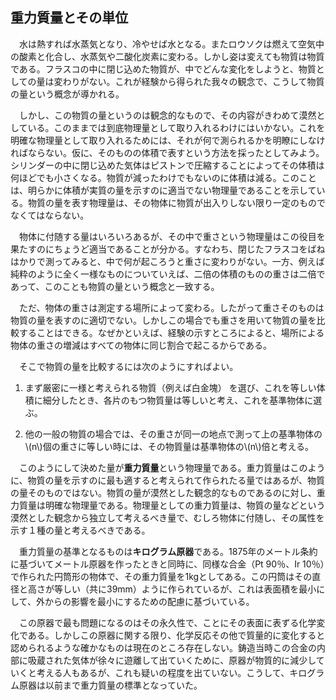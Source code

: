 
## 重力質量とその単位

　水は熱すれば水蒸気となり、冷やせば水となる。またロウソクは燃えて空気中の酸素と化合し、水蒸気や二酸化炭素に変わる。しかし姿は変えても物質は物質である。フラスコの中に閉じ込めた物質が、中でどんな変化をしようと、物質としての量は変わりがない。これが経験から得られた我々の観念で、こうして物質の量という概念が導かれる。

　しかし、この物質の量というのは観念的なもので、その内容がきわめて漠然としている。このままでは到底物理量として取り入れるわけにはいかない。これを明確な物理量として取り入れるためには、それが何で測られるかを明瞭にしなければならない。仮に、そのものの体積で表すという方法を採ったとしてみよう。シリンダーの中に閉じ込めた気体はピストンで圧縮することによってその体積は何ほどでも小さくなる。物質が減ったわけでもないのに体積は減る。このことは、明らかに体積が実質の量を示すのに適当でない物理量であることを示している。物質の量を表す物理量は、その物体に物質が出入りしない限り一定のものでなくてはならない。

　物体に付随する量はいろいろあるが、その中で重さという物理量はこの役目を果たすのにちょうど適当であることが分かる。すなわち、閉じたフラスコをばねはかりで測ってみると、中で何が起ころうと重さに変わりがない。一方、例えば純粋のように全く一様なものについていえば、二倍の体積のものの重さは二倍であって、このことも物質の量という概念と一致する。

　ただ、物体の重さは測定する場所によって変わる。したがって重さそのものは物質の量を表すのに適切でない。しかしこの場合でも重さを用いて物質の量を比較することはできる。なぜかといえば、経験の示すところによると、場所による物体の重さの増減はすべての物体に同じ割合で起こるからである。

　そこで物質の量を比較するには次のようにすればよい。

1. まず厳密に一様と考えられる物質（例えば白金塊） を選び、これを等しい体積に細分したとき、各片のもつ物質量は等しいと考え、これを基準物体に選ぶ。

1. 他の一般の物質の場合では、その重さが同一の地点で測って上の基準物体の\\(n\\)個の重さに等しい時には、その物質量は基準物体の\\(n\\)倍と考える。

　このようにして決めた量が**重力質量**という物理量である。重力質量はこのように、物質の量を示すのに最も適すると考えられて作られたる量ではあるが、物質の量そのものではない。物質の量が漠然とした観念的なものであるのに対し、重力質量は明確な物理量である。物理量としての重力質量は、物質の量などという漠然とした観念から独立して考えるべき量で、むしろ物体に付随し、その属性を示す１種の量と考えるべきである。

　重力質量の基準となるものは**キログラム原器**である。1875年のメートル条約に基づいてメートル原器を作ったときと同時に、同様な合金（Pt 90％、Ir 10％）で作られた円筒形の物体で、その重力質量を1kgとしてある。この円筒はその直径と高さが等しい（共に39mm）ように作られているが、これは表面積を最小にして、外からの影響を最小にするための配慮に基づいている。

　この原器で最も問題になるのはその永久性で、ことにその表面に表ずる化学変化である。しかしこの原器に関する限り、化学反応その他で質量的に変化すると認められるような確かなものは現在のところ存在しない。鋳造当時この合金の内部に吸蔵された気体が徐々に遊離して出ていくために、原器が物質的に減少していくと考える人もあるが、これも疑いの程度を出ていない。こうして、キログラム原器は以前まで重力質量の標準となっていた。